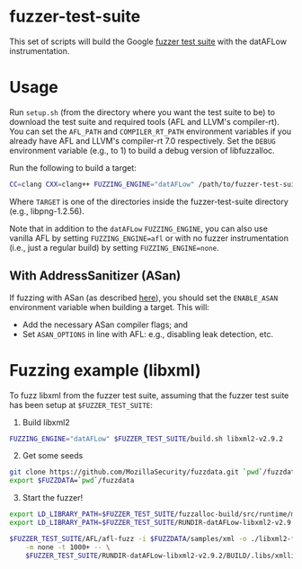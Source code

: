 # fuzzer-test-suite

This set of scripts will build the Google
[fuzzer test suite](https://github.com/google/fuzzer-test-suite) with the
datAFLow instrumentation.

# Usage

Run `setup.sh` (from the directory where you want the test suite to be) to
download the test suite and required tools (AFL and LLVM's
compiler-rt). You can set the `AFL_PATH` and `COMPILER_RT_PATH` environment
variables if you already have AFL and LLVM's compiler-rt 7.0 respectively. Set
the `DEBUG` environment variable (e.g., to 1) to build a debug version of
libfuzzalloc.

Run the following to build a target:

```bash
CC=clang CXX=clang++ FUZZING_ENGINE="datAFLow" /path/to/fuzzer-test-suite/build.sh TARGET
```

Where `TARGET` is one of the directories inside the fuzzer-test-suite directory
(e.g., libpng-1.2.56).

Note that in addition to the `datAFLow` `FUZZING_ENGINE`, you can also use
vanilla AFL by setting `FUZZING_ENGINE=afl` or with no fuzzer instrumentation
(i.e., just a regular build) by setting `FUZZING_ENGINE=none`.

## With AddressSanitizer (ASan)

If fuzzing with ASan (as described
[here](https://github.com/HexHive/datAFLow/tree/master/fuzzalloc#with-addresssanitizer-asan)),
you should set the `ENABLE_ASAN` environment variable when building a target.
This will:

 * Add the necessary ASan compiler flags; and
 * Set `ASAN_OPTIONS` in line with AFL: e.g., disabling leak detection, etc.

# Fuzzing example (libxml)

To fuzz libxml from the fuzzer test suite, assuming that the fuzzer test suite
has been setup at `$FUZZER_TEST_SUITE`:

1. Build libxml2

```bash
FUZZING_ENGINE="datAFLow" $FUZZER_TEST_SUITE/build.sh libxml2-v2.9.2
```

2. Get some seeds

```bash
git clone https://github.com/MozillaSecurity/fuzzdata.git `pwd`/fuzzdata
export $FUZZDATA=`pwd`/fuzzdata
```

3. Start the fuzzer!

```bash
export LD_LIBRARY_PATH=$FUZZER_TEST_SUITE/fuzzalloc-build/src/runtime/malloc:$LD_LIBRARY_PATH
export LD_LIBRARY_PATH=$FUZZER_TEST_SUITE/RUNDIR-datAFLow-libxml2-v2.9.2/BUILD/.libs/:$LD_LIBRARY_PATH

$FUZZER_TEST_SUITE/AFL/afl-fuzz -i $FUZZDATA/samples/xml -o ./libxml2-fuzz-out \
    -m none -t 1000+ -- \
    $FUZZER_TEST_SUITE/RUNDIR-datAFLow-libxml2-v2.9.2/BUILD/.libs/xmllint -o /dev/null @@
```
